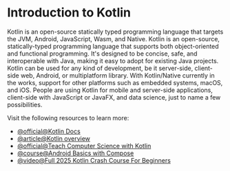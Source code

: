 # Introduction to Kotlin

Kotlin is an open-source statically typed programming language that targets the JVM, Android, JavaScript, Wasm, and Native. Kotlin is an open-source, statically-typed programming language that supports both object-oriented and functional programming. It's designed to be concise, safe, and interoperable with Java, making it easy to adopt for existing Java projects. Kotlin can be used for any kind of development, be it server-side, client-side web, Android, or multiplatform library. With Kotlin/Native currently in the works, support for other platforms such as embedded systems, macOS, and iOS. People are using Kotlin for mobile and server-side applications, client-side with JavaScript or JavaFX, and data science, just to name a few possibilities.

Visit the following resources to learn more:

- [@official@Kotlin Docs](https://kotlinlang.org/docs/home.html)
- [@article@Kotlin overview](https://developer.android.com/kotlin/overview)
- [@official@Teach Computer Science with Kotlin](https://kotlinlang.org/education/)
- [@course@Android Basics with Compose](https://developer.android.com/courses/android-basics-compose/course)
- [@video@Full 2025 Kotlin Crash Course For Beginners](https://www.youtube.com/watch?v=dzUc9vrsldM)